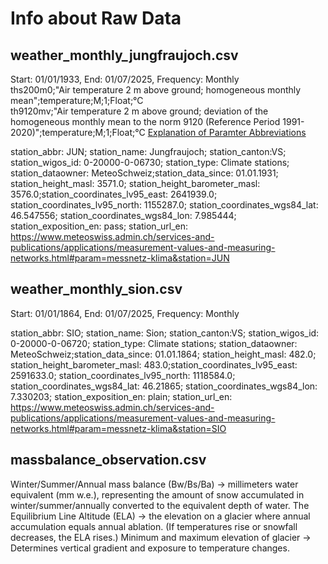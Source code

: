 # Info about Raw Data
## weather_monthly_jungfraujoch.csv
Start: 01/01/1933, End: 01/07/2025, Frequency: Monthly <br />
ths200m0;"Air temperature 2 m above ground; homogeneous monthly mean";temperature;M;1;Float;°C <br />
th9120mv;"Air temperature 2 m above ground; deviation of the homogeneous monthly mean to the norm 9120 (Reference Period 1991-2020)";temperature;M;1;Float;°C
[Explanation of Paramter Abbreviations](https://data.geo.admin.ch/ch.meteoschweiz.ogd-nbcn/ogd-nbcn_meta_parameters.csv)

station_abbr: JUN; station_name: Jungfraujoch; station_canton:VS; station_wigos_id: 0-20000-0-06730; station_type: Climate stations; station_dataowner: MeteoSchweiz;station_data_since: 01.01.1931; station_height_masl: 3571.0; station_height_barometer_masl: 3576.0;station_coordinates_lv95_east: 2641939.0; station_coordinates_lv95_north: 1155287.0; station_coordinates_wgs84_lat: 46.547556; station_coordinates_wgs84_lon: 7.985444; station_exposition_en: pass; station_url_en: https://www.meteoswiss.admin.ch/services-and-publications/applications/measurement-values-and-measuring-networks.html#param=messnetz-klima&station=JUN <br />

## weather_monthly_sion.csv
Start: 01/01/1864, End: 01/07/2025, Frequency: Monthly <br />

station_abbr: SIO; station_name: Sion; station_canton:VS; station_wigos_id: 0-20000-0-06720; station_type: Climate stations; station_dataowner: MeteoSchweiz;station_data_since: 01.01.1864; station_height_masl: 482.0; station_height_barometer_masl: 483.0;station_coordinates_lv95_east: 2591633.0; station_coordinates_lv95_north: 1118584.0; station_coordinates_wgs84_lat: 46.21865; station_coordinates_wgs84_lon: 7.330203; station_exposition_en: plain; station_url_en: https://www.meteoswiss.admin.ch/services-and-publications/applications/measurement-values-and-measuring-networks.html#param=messnetz-klima&station=SIO <br />

## massbalance_observation.csv

Winter/Summer/Annual mass balance (Bw/Bs/Ba) → millimeters water equivalent (mm w.e.), representing the amount of snow accumulated in winter/summer/annually converted to the equivalent depth of water.
The Equilibrium Line Altitude (ELA) -> the elevation on a glacier where annual accumulation equals annual ablation. (If temperatures rise or snowfall decreases, the ELA rises.)
Minimum and maximum elevation of glacier → Determines vertical gradient and exposure to temperature changes.


